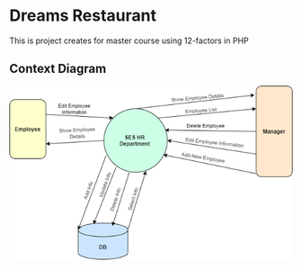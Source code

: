 # Dreams Restaurant

This is project creates for master course using 12-factors in PHP


## Context Diagram
![Context Diagram](context_diagram.png)


